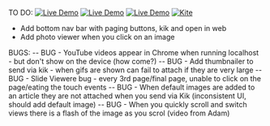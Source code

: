TO DO: [![Live Demo](https://usekite.com/live-demo-button.png)](undefined/deploy) [![Live Demo](https://usekite.com/live-demo-button.png)](http://localhost:3000/deploy) [![Live Demo](https://usekite.com/live-demo-button.png)](https://localhost/deploy) [![Kite](https://usekite.com/live-demo-button.png)](https://localhost/deploy)
- Add bottom nav bar with paging buttons, kik and open in web
- Add photo viewer when you click on an image

BUGS:
-- BUG - YouTube videos appear in Chrome when running localhost - but don't show on the device (how come?)
-- BUG - Add thumbnailer to send via kik - when gifs are shown can fail to attach if they are very large
-- BUG - Slide Viewere bug - every 3rd page/final page, unable to click on the page/eating the touch events
-- BUG - When default images are added to an article they are not attached when you send via Kik (inconsistent UI, should add default image)
-- BUG - When you quickly scroll and switch views there is a flash of the image as you scrol (video from Adam)
